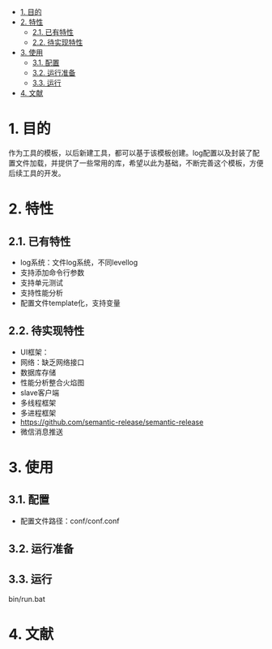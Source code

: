 <!-- TOC -->

- [1. 目的](#1-%E7%9B%AE%E7%9A%84)
- [2. 特性](#2-%E7%89%B9%E6%80%A7)
    - [2.1. 已有特性](#21-%E5%B7%B2%E6%9C%89%E7%89%B9%E6%80%A7)
    - [2.2. 待实现特性](#22-%E5%BE%85%E5%AE%9E%E7%8E%B0%E7%89%B9%E6%80%A7)
- [3. 使用](#3-%E4%BD%BF%E7%94%A8)
    - [3.1. 配置](#31-%E9%85%8D%E7%BD%AE)
    - [3.2. 运行准备](#32-%E8%BF%90%E8%A1%8C%E5%87%86%E5%A4%87)
    - [3.3. 运行](#33-%E8%BF%90%E8%A1%8C)
- [4. 文献](#4-%E6%96%87%E7%8C%AE)

<!-- /TOC -->

# 1. 目的

作为工具的模板，以后新建工具，都可以基于该模板创建。log配置以及封装了配置文件加载，并提供了一些常用的库，希望以此为基础，不断完善这个模板，方便后续工具的开发。

# 2. 特性

## 2.1. 已有特性
* log系统：文件log系统，不同levellog
* 支持添加命令行参数
* 支持单元测试
* 支持性能分析
* 配置文件template化，支持变量


## 2.2. 待实现特性
* UI框架：
* 网络：缺乏网络接口
* 数据库存储
* 性能分析整合火焰图
* slave客户端
* 多线程框架
* 多进程框架
* https://github.com/semantic-release/semantic-release
* 微信消息推送

# 3. 使用

## 3.1. 配置

* 配置文件路径：conf/conf.conf

## 3.2. 运行准备


## 3.3. 运行
bin/run.bat

# 4. 文献

